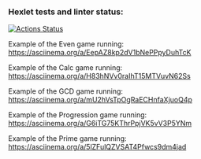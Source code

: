 ### Hexlet tests and linter status:
[![Actions Status](https://github.com/DmitriiGalushko/java-project-61/workflows/hexlet-check/badge.svg)](https://github.com/DmitriiGalushko/java-project-61/actions)

Example of the Even game running:
https://asciinema.org/a/EepAZ8kp2dV1bNePPpyDuhTcK

Example of the Calc game running:
https://asciinema.org/a/H83hNVv0raIhT15MTVuvN62Ss

Example of the GCD game running:
https://asciinema.org/a/mU2hVsTpOgRaECHnfaXjuoQ4p

Example of the Progression game running:
https://asciinema.org/a/G6iTG75KThrPpjVK5vV3P5YNm

Example of the Prime game running:
https://asciinema.org/a/5lZFulQZVSAT4Pfwcs9dm4jad